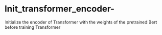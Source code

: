 # Init_transformer_encoder-
Initialize the encoder of Transformer with the weights of the pretrained Bert before training Transformer
